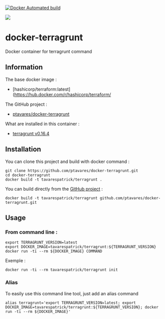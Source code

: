 [![Docker Automated build](https://img.shields.io/docker/automated/jrottenberg/ffmpeg.svg)](https://hub.docker.com/r/tavarespatrick/terragrunt/)

[![](https://dockerbuildbadges.quelltext.eu/status.svg?organization=tavarespatrick&repository=terragunt)](https://hub.docker.com/r/tavarespatrick/terragrunt/builds/)


# docker-terragrunt
Docker container for terragrunt command

## Information

The base docker image :

  * [hashicorp/terraform:latest](https://hub.docker.com/r/hashicorp/terraform/

The GitHub project :

  * [ptavares/docker-terragrunt](https://github.com/ptavares/docker-terragrunt)


What are installed in this container :

  * [terragrunt v0.16.4](https://github.com/gruntwork-io/terragrunt/tree/v0.16.4)


## Installation

You can clone this project and build with docker command :

```
git clone https://github.com/ptavares/docker-terragrunt.git
cd docker-terragrunt
docker build -t tavarespatrick/terragrunt .
```

You can build directly from the [GitHub project](https://github.com/ptavares/docker-terragrunt/) :

```
docker build -t tavarespatrick/terragrunt github.com/ptavares/docker-terragrunt.git
```


## Usage

### From command line :

```
export TERRAGRUNT_VERSION=latest
export DOCKER_IMAGE=tavarespatrick/terragrunt:${TERRAGRUNT_VERSION}
docker run -ti --rm ${DOCKER_IMAGE} COMMAND
```

Exemple :
```
docker run -ti --rm tavarespatrick/terragrunt init
```

### Alias

To easily use this command line tool, just add an alias command

```
alias terragrunt='export TERRAGRUNT_VERSION=latest; export DOCKER_IMAGE=tavarespatrick/terragrunt:${TERRAGRUNT_VERSION}; docker run -ti --rm ${DOCKER_IMAGE}'
```
